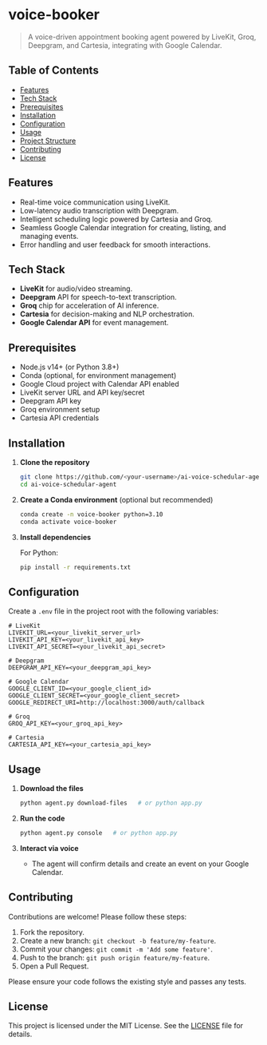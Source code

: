 # voice-booker

> A voice-driven appointment booking agent powered by LiveKit, Groq, Deepgram, and Cartesia, integrating with Google Calendar.

## Table of Contents

- [Features](#features)
- [Tech Stack](#tech-stack)
- [Prerequisites](#prerequisites)
- [Installation](#installation)
- [Configuration](#configuration)
- [Usage](#usage)
- [Project Structure](#project-structure)
- [Contributing](#contributing)
- [License](#license)

## Features

- Real-time voice communication using LiveKit.
- Low-latency audio transcription with Deepgram.
- Intelligent scheduling logic powered by Cartesia and Groq.
- Seamless Google Calendar integration for creating, listing, and managing events.
- Error handling and user feedback for smooth interactions.

## Tech Stack

- **LiveKit** for audio/video streaming.
- **Deepgram** API for speech-to-text transcription.
- **Groq** chip for acceleration of AI inference.
- **Cartesia** for decision-making and NLP orchestration.
- **Google Calendar API** for event management.

## Prerequisites

- Node.js v14+ (or Python 3.8+)
- Conda (optional, for environment management)
- Google Cloud project with Calendar API enabled
- LiveKit server URL and API key/secret
- Deepgram API key
- Groq environment setup
- Cartesia API credentials

## Installation

1. **Clone the repository**

   ```bash
   git clone https://github.com/<your-username>/ai-voice-schedular-agent.git
   cd ai-voice-schedular-agent
   ```

2. **Create a Conda environment** (optional but recommended)

   ```bash
   conda create -n voice-booker python=3.10
   conda activate voice-booker
   ```

3. **Install dependencies**

   For Python:

   ```bash
   pip install -r requirements.txt
   ```

## Configuration

Create a `.env` file in the project root with the following variables:

```dotenv
# LiveKit
LIVEKIT_URL=<your_livekit_server_url>
LIVEKIT_API_KEY=<your_livekit_api_key>
LIVEKIT_API_SECRET=<your_livekit_api_secret>

# Deepgram
DEEPGRAM_API_KEY=<your_deepgram_api_key>

# Google Calendar
GOOGLE_CLIENT_ID=<your_google_client_id>
GOOGLE_CLIENT_SECRET=<your_google_client_secret>
GOOGLE_REDIRECT_URI=http://localhost:3000/auth/callback

# Groq
GROQ_API_KEY=<your_groq_api_key>

# Cartesia
CARTESIA_API_KEY=<your_cartesia_api_key>
```

## Usage

1. **Download the files**

   ```bash
   python agent.py download-files   # or python app.py
   ```

2. **Run the code**

   ```bash
   python agent.py console   # or python app.py
   ```

3. **Interact via voice**

   - The agent will confirm details and create an event on your Google Calendar.

## Contributing

Contributions are welcome! Please follow these steps:

1. Fork the repository.
2. Create a new branch: `git checkout -b feature/my-feature`.
3. Commit your changes: `git commit -m 'Add some feature'`.
4. Push to the branch: `git push origin feature/my-feature`.
5. Open a Pull Request.

Please ensure your code follows the existing style and passes any tests.

## License

This project is licensed under the MIT License. See the [LICENSE](LICENSE) file for details.
